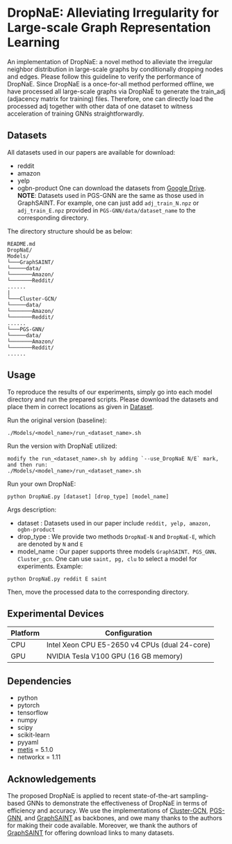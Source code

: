 # DropNaE: Alleviating Irregularity for Large-scale Graph Representation Learning
An implementation of DropNaE: a novel method to alleviate the irregular neighbor distribution in large-scale graphs by conditionally dropping nodes and edges. Please follow this guideline to verify the performance of DropNaE. Since DropNaE is a once-for-all method performed offline, we have processed all large-scale graphs via DropNaE to generate the train_adj (adjacency matrix for training) files. Therefore, one can directly load the processed adj together with other data of one dataset to witness acceleration of training GNNs straightforwardly.
## Datasets
All datasets used in our papers are available for download:
* reddit
* amazon
* yelp
* ogbn-product 
One can download the datasets from [Google Drive](https://drive.google.com/drive/folders/1UM7WgCLvMX1ToMXcKn0lKG7DNkSwfNZE?usp=sharing).
**NOTE**: Datasets used in PGS-GNN are the same as those used in GraphSAINT. For example, one can just add `adj_train_N.npz` or `adj_train_E.npz` provided in ```PGS-GNN/data/dataset_name``` to the corresponding directory. 

The directory structure should be as below:
```
README.md
DropNaE/
Models/
└───GraphSAINT/ 
└─────data/
└───────Amazon/
└───────Reddit/
......
|   
└───Cluster-GCN/
└─────data/
└───────Amazon/
└───────Reddit/
......
└───PGS-GNN/
└─────data/
└───────Amazon/
└───────Reddit/
......
```
## Usage
To reproduce the results of our experiments, simply go into each model directory and run the prepared scripts. Please download the datasets and place them in correct locations as given in [Dataset](#Datasets).

Run the original version (baseline):
```
./Models/<model_name>/run_<dataset_name>.sh
```
Run the version with DropNaE utilized:
```
modify the run_<dataset_name>.sh by adding `--use_DropNaE N/E` mark, and then run:
./Models/<model_name>/run_<dataset_name>.sh
```
Run your own DropNaE:
```
python DropNaE.py [dataset] [drop_type] [model_name]
```
Args description:
- dataset : Datasets used in our paper include `reddit, yelp, amazon, ogbn-product`
- drop_type : We provide two methods `DropNaE-N` and `DropNaE-E`, which are denoted by `N` and `E`
- model_name : Our paper supports three models `GraphSAINT、PGS_GNN、Cluster_gcn`. One can use `saint, pg, clu` to select a model for experiments.
Example:
```
python DropNaE.py reddit E saint
```
Then, move the processed data to the corresponding directory.

## Experimental Devices
| Platform | Configuration |
|---|---
| CPU | Intel Xeon CPU E5-2650 v4 CPUs (dual 24-core) |
| GPU | NVIDIA Tesla V100 GPU (16 GB memory) |


## Dependencies
* python
* pytorch
* tensorflow
* numpy
* scipy
* scikit-learn
* pyyaml
* [metis](https://github.com/google-research/google-research/tree/master/cluster_gcn) = 5.1.0
* networkx = 1.11

## Acknowledgements
The proposed DropNaE is applied to recent state-of-the-art sampling-based GNNs to demonstrate the effectiveness of DropNaE in terms of efficiency and accuracy. We use the implementations of [Cluster-GCN](https://github.com/google-research/google-research/tree/master/cluster_gcn), [PGS-GNN](https://github.com/ZimpleX/gcn-ipdps19), and [GraphSAINT](https://github.com/GraphSAINT/GraphSAINT) as backbones, and owe many thanks to the authors for making their code available. Moreover, we thank the authors of [GraphSAINT](https://github.com/GraphSAINT/GraphSAINT) for offering download links to many datasets. 
